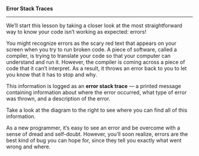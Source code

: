 **Error Stack Traces**

---

We’ll start this lesson by taking a closer look at the most straightforward way to know your code isn’t working as expected: errors!

You might recognize errors as the scary red text that appears on your screen when you try to run broken code. A piece of software, called a compiler, is trying to translate your code so that your computer can understand and run it. However, the compiler is coming across a piece of code that it can’t interpret. As a result, it throws an error back to you to let you know that it has to stop and why.

This information is logged as an **error stack trace** — a printed message containing information about where the error occurred, what type of error was thrown, and a description of the error.

Take a look at the diagram to the right to see where you can find all of this information.

As a new programmer, it’s easy to see an error and be overcome with a sense of dread and self-doubt. However, you’ll soon realize, errors are the best kind of bug you can hope for, since they tell you exactly what went wrong and where.
